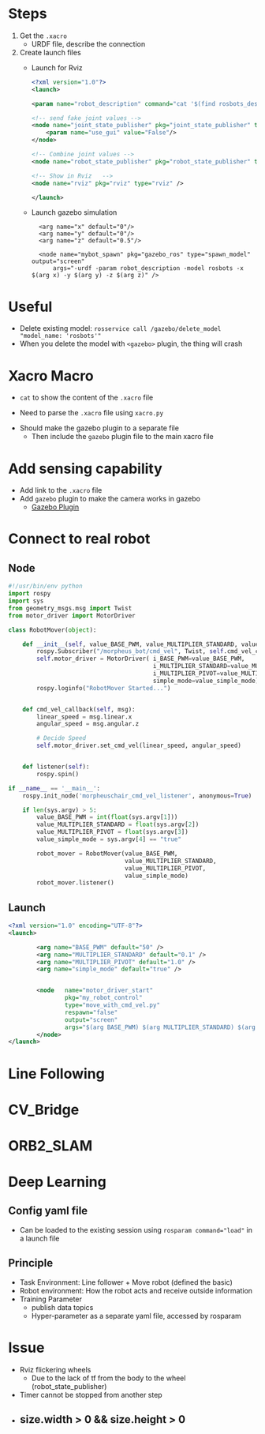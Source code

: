 # Steps
1. Get the `.xacro`
    - URDF file, describe the connection
2. Create launch files
    - Launch for Rviz
        ```xml
        <?xml version="1.0"?>
        <launch>
        
        <param name="robot_description" command="cat '$(find rosbots_description)/urdf/rosbots.xacro'"/>
        
        <!-- send fake joint values -->
        <node name="joint_state_publisher" pkg="joint_state_publisher" type="joint_state_publisher">
            <param name="use_gui" value="False"/>
        </node>
        
        <!-- Combine joint values -->
        <node name="robot_state_publisher" pkg="robot_state_publisher" type="state_publisher"/>
        
        <!-- Show in Rviz   -->
        <node name="rviz" pkg="rviz" type="rviz" />
        
        </launch>
        ```
    - Launch gazebo simulation
        <?xml version="1.0" encoding="UTF-8"?>
        <launch>
            <param name="robot_description" command="cat '$(find rosbots_description)/urdf/rosbots.xacro'" />
        
            <arg name="x" default="0"/>
            <arg name="y" default="0"/>
            <arg name="z" default="0.5"/>
        
            <node name="mybot_spawn" pkg="gazebo_ros" type="spawn_model" output="screen"
                args="-urdf -param robot_description -model rosbots -x $(arg x) -y $(arg y) -z $(arg z)" />
        
        </launch>

    
# Useful
- Delete existing model: 
`rosservice call /gazebo/delete_model "model_name: 'rosbots'"`
- When you delete the model with `<gazebo>` plugin, the thing will crash

# Xacro Macro
- `cat` to show the content of the `.xacro` file
<param name="robot_description" command="cat '$(find rosbots_description)/urdf/rosbots.xacro'" />

- Need to parse the `.xacro` file using `xacro.py`
<param name="robot_description" command="$(find xacro)/xacro.py '$(find rosbots_description)/urdf/rosbots.xacro'" />

- Should make the gazebo plugin to a separate file
    - Then include the `gazebo` plugin file to the main xacro file



# Add sensing capability
- Add link to the `.xacro` file 
- Add `gazebo` plugin to make the camera works in gazebo
    - [Gazebo Plugin](https://classic.gazebosim.org/tutorials?tut=ros_gzplugins#Camera)

# Connect to real robot
## Node 
```python
#!/usr/bin/env python
import rospy
import sys
from geometry_msgs.msg import Twist
from motor_driver import MotorDriver

class RobotMover(object):

    def __init__(self, value_BASE_PWM, value_MULTIPLIER_STANDARD, value_MULTIPLIER_PIVOT, value_simple_mode):
        rospy.Subscriber("/morpheus_bot/cmd_vel", Twist, self.cmd_vel_callback)
        self.motor_driver = MotorDriver( i_BASE_PWM=value_BASE_PWM,
                                         i_MULTIPLIER_STANDARD=value_MULTIPLIER_STANDARD,
                                         i_MULTIPLIER_PIVOT=value_MULTIPLIER_PIVOT,
                                         simple_mode=value_simple_mode)
        rospy.loginfo("RobotMover Started...")


    def cmd_vel_callback(self, msg):
        linear_speed = msg.linear.x
        angular_speed = msg.angular.z

        # Decide Speed
        self.motor_driver.set_cmd_vel(linear_speed, angular_speed)


    def listener(self):
        rospy.spin()

if __name__ == '__main__':
    rospy.init_node('morpheuschair_cmd_vel_listener', anonymous=True)

    if len(sys.argv) > 5:
        value_BASE_PWM = int(float(sys.argv[1]))
        value_MULTIPLIER_STANDARD = float(sys.argv[2])
        value_MULTIPLIER_PIVOT = float(sys.argv[3])
        value_simple_mode = sys.argv[4] == "true"

        robot_mover = RobotMover(value_BASE_PWM,
                                 value_MULTIPLIER_STANDARD,
                                 value_MULTIPLIER_PIVOT,
                                 value_simple_mode)
        robot_mover.listener()
```

## Launch
```xml
<?xml version="1.0" encoding="UTF-8"?>
<launch>

        <arg name="BASE_PWM" default="50" />
        <arg name="MULTIPLIER_STANDARD" default="0.1" />
        <arg name="MULTIPLIER_PIVOT" default="1.0" />
        <arg name="simple_mode" default="true" />


        <node   name="motor_driver_start"
                pkg="my_robot_control"
                type="move_with_cmd_vel.py"
                respawn="false"
                output="screen"
                args="$(arg BASE_PWM) $(arg MULTIPLIER_STANDARD) $(arg MULTIPLIER_PIVOT) $(arg simple_mode)">
        </node>
</launch>

```



# Line Following
# CV_Bridge

# ORB2_SLAM
# Deep Learning
## Config yaml file 
- Can be loaded to the existing session using `rosparam command="load"` in a launch file
## Principle
- Task Environment: Line follower + Move robot (defined the basic)
- Robot environment: How the robot acts and receive outside information
- Training Parameter
    - publish data topics
    - Hyper-parameter as a separate yaml file, accessed by rosparam

# Issue
- Rviz flickering wheels
    - Due to the lack of tf from the body to the wheel (robot_state_publisher)
- Timer cannot be stopped from another step
- size.width > 0 && size.height > 0
    - 